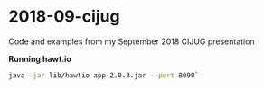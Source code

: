 # 2018-09-cijug
Code and examples from my September 2018 CIJUG presentation

**Running hawt.io** 
```bash
java -jar lib/hawtio-app-2.0.3.jar --port 8090`
```